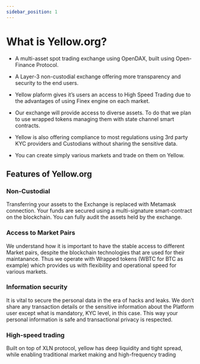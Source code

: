 ```yaml
---
sidebar_position: 1
---
```


# What is Yellow.org?

- A multi-asset spot trading exchange using OpenDAX, built using Open-Finance Protocol.

- A Layer-3 non-custodial exchange offering more transparency and security to the end users.

- Yellow plaform gives it’s users an access to High Speed Trading due to the advantages of using Finex engine on each market. 

- Our exchange will provide access to diverse assets. To do that we plan to use wrapped tokens managing them with state channel smart contracts.

- Yellow is also offering compliance to most regulations using 3rd party KYC providers and Custodians without sharing the sensitive data.

- You can create simply various markets and trade on them on Yellow.

## Features of Yellow.org

### Non-Custodial

Transferring your assets to the Exchange is replaced with Metamask connection.
Your funds are secured using a multi-signature smart-contract on the blockchain. You can fully audit the assets held by the exchange. 

### Access to Market Pairs

We understand how it is important to have the stable access to different Market pairs, despite the blockchain technologies that are used for their maintanance. Thus we operate with Wrapped tokens (WBTC for BTC as example) which provides us with flexibility and operational speed for various markets.

### Information security

It is vital to secure the personal data in the era of hacks and leaks. We don’t share any transaction details or the sensitive information about the Platform user except what is mandatory, KYC level, in this case. This way your personal information is safe and transactional privacy is respected.

### High-speed trading

Built on top of XLN protocol, yellow has deep liquidity and tight spread, while enabling traditional market making and high-frequency trading
